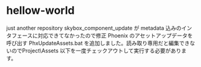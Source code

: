 # hellow-world
just another repository
skybox_component_update が metadata 込みのインタフェースに対応できてなかったので修正
Phoenix のアセットアップデータを呼び出す PhxUpdateAssets.bat を追加しました。読み取り専用だと編集できないのでProject\Assets 以下を一度チェックアウトして実行する必要があります。
